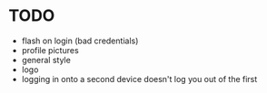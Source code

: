 TODO
====

- flash on login (bad credentials)
- profile pictures
- general style
- logo
- logging in onto a second device doesn't log you out of the first
